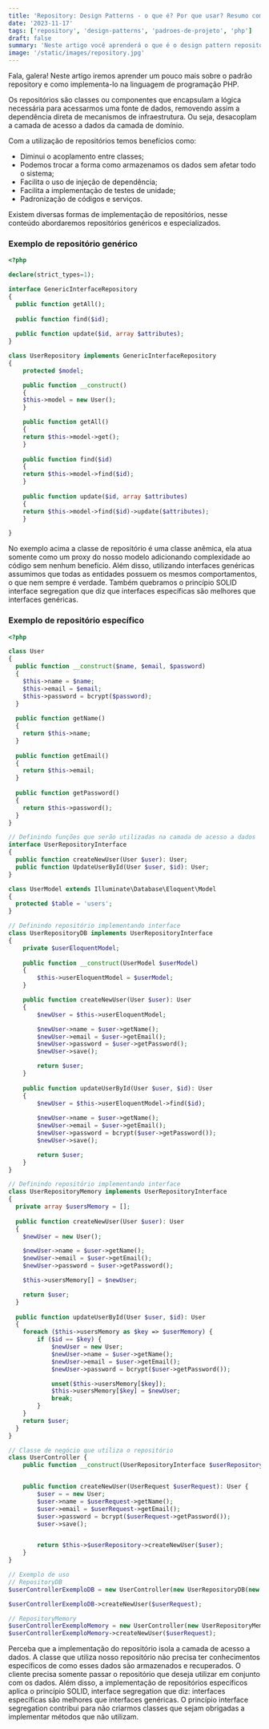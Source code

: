 ```yaml
---
title: 'Repository: Design Patterns - o que é? Por que usar? Resumo com exemplos em PHP!'
date: '2023-11-17'
tags: ['repository', 'design-patterns', 'padroes-de-projeto', 'php']
draft: false
summary: 'Neste artigo você aprenderá o que é o design pattern repository e como utiliza-lo para escrever códigos melhores.'
image: '/static/images/repository.jpg'
---
```


Fala, galera! Neste artigo iremos aprender um pouco mais sobre o padrão repository e como implementa-lo na linguagem de programação PHP.

Os repositórios são classes ou componentes que encapsulam a lógica necessária para acessarmos uma fonte de dados, removendo assim a dependência direta de mecanismos de infraestrutura. Ou seja, desacoplam a camada de acesso a dados da camada de domínio.

Com a utilização de repositórios temos benefícios como:
- Diminui o acoplamento entre classes;
- Podemos trocar a forma como armazenamos os dados sem afetar todo o sistema;
- Facilita o uso de injeção de dependência;
- Facilita a implementação de testes de unidade;
- Padronização de códigos e serviços.

Existem diversas formas de implementação de repositórios, nesse conteúdo abordaremos repositórios genéricos e especializados.

### Exemplo de repositório genérico

```php
<?php

declare(strict_types=1);

interface GenericInterfaceRepository
{
  public function getAll();
 
  public function find($id);
 
  public function update($id, array $attributes);
}

class UserRepository implements GenericInterfaceRepository
{
    protected $model;

    public function __construct()
    {
    $this->model = new User();
    }

    public function getAll()
    {
    return $this->model->get();
    }
 
    public function find($id)
    {
    return $this->model->find($id);
    }
 
    public function update($id, array $attributes)
    {
    return $this->model->find($id)->update($attributes);
    }

}

```

No exemplo acima a classe de repositório é uma classe anêmica, ela atua somente como um proxy do nosso modelo adicionando complexidade ao código sem nenhum benefício. Além disso, utilizando interfaces genéricas assumimos que todas as entidades possuem os mesmos comportamentos, o que nem sempre é verdade. Também quebramos o princípio SOLID interface segregation que diz que interfaces específicas são melhores que interfaces genéricas. 

### Exemplo de repositório específico


```php
<?php

class User
{
  public function __construct($name, $email, $password)
  {
    $this->name = $name;
    $this->email = $email;
    $this->password = bcrypt($password);
  }
 
  public function getName()
  {
    return $this->name;
  }
 
  public function getEmail()
  {
    return $this->email;
  }
 
  public function getPassword()
  {
    return $this->password();
  }
}

// Definindo funções que serão utilizadas na camada de acesso a dados
interface UserRepositoryInterface
{
  public function createNewUser(User $user): User;
  public function UpdateUserById(User $user, $id): User;
}

class UserModel extends Illuminate\Database\Eloquent\Model
{
  protected $table = 'users';
}

// Definindo repositório implementando interface
class UserRepositoryDB implements UserRepositoryInterface
{
    private $userEloquentModel;
 
    public function __construct(UserModel $userModel)
    {
        $this->userEloquentModel = $userModel;
    }

    public function createNewUser(User $user): User
    {
        $newUser = $this->userEloquentModel;

        $newUser->name = $user->getName();
        $newUser->email = $user->getEmail();
        $newUser->password = $user->getPassword();
        $newUser->save();

        return $user;
    }
 
    public function updateUserById(User $user, $id): User
    {
        $newUser = $this->userEloquentModel->find($id);
        
        $newUser->name = $user->getName();
        $newUser->email = $user->getEmail();
        $newUser->password = bcrypt($user->getPassword());
        $newUser->save();

        return $user;
    }
}

// Definindo repositório implementando interface
class UserRepositoryMemory implements UserRepositoryInterface
{
  private array $usersMemory = [];
 
  public function createNewUser(User $user): User
  {
    $newUser = new User();

    $newUser->name = $user->getName();
    $newUser->email = $user->getEmail();
    $newUser->password = $user->getPassword();

    $this->usersMemory[] = $newUser;

    return $user;
  }
 
  public function updateUserById(User $user, $id): User
  {
    foreach ($this->usersMemory as $key => $userMemory) {
        if ($id == $key) {
            $newUser = new User;
            $newUser->name = $user->getName();
            $newUser->email = $user->getEmail();
            $newUser->password = bcrypt($user->getPassword());

            unset($this->usersMemory[$key]);
            $this->usersMemory[$key] = $newUser;
            break;
        }
    }
    return $user;
  }
}

// Classe de negócio que utiliza o repositório
class UserController {
    public function __construct(UserRepositoryInterface $userRepository){}


    public function createNewUser(UserRequest $userRequest): User {
        $user = = new User;
        $user->name = $userRequest->getName();
        $user->email = $userRequest->getEmail();
        $user->password = bcrypt($userRequest->getPassword());
        $user->save();


        return $this->$userRepository->createNewUser($user);
    }
}

// Exemplo de uso
// RepositoryDB
$userControllerExemploDB = new UserController(new UserRepositoryDB(new UserModel));

$userControllerExemploDB->createNewUser($userRequest);

// RepositoryMemory
$userControllerExemploMemory = new UserController(new UserRepositoryMemory);
$userControllerExemploMemory->createNewUser($userRequest);

```

Perceba que a implementação do repositório isola a camada de acesso a dados. A classe que utiliza nosso repositório não precisa ter conhecimentos específicos de como esses dados são armazenados e recuperados. O cliente precisa somente passar o repositório que deseja utilizar em conjunto com os dados. Além disso, a implementação de repositórios específicos aplica o princípio SOLID, interface segregation que diz: interfaces específicas são melhores que interfaces genéricas. O princípio interface segregation contribui para não criarmos classes que sejam obrigadas a implementar métodos que não utilizam.
